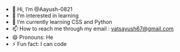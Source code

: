 - 👋 Hi, I’m @Aayush-0821
- 👀 I’m interested in learning
- 🌱 I’m currently learning CSS and Python
- 📫 How to reach me through my email : vatsayush67@gmail.com
- 😄 Pronouns: He
- ⚡ Fun fact: I can code

<!---
Aayush-0821/Aayush-0821 is a ✨ special ✨ repository because its `README.md` (this file) appears on your GitHub profile.
You can click the Preview link to take a look at your changes.
--->
